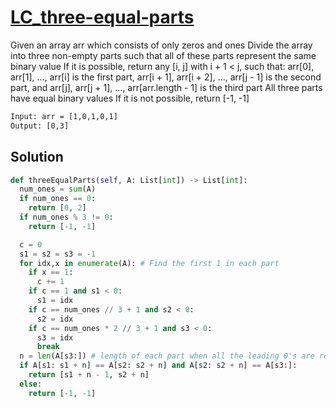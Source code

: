 # [LC_three-equal-parts](https://leetcode.com/problems/three-equal-parts)

Given an array arr which consists of only zeros and ones
Divide the array into three non-empty parts such that all of these parts represent the same binary value
If it is possible, return any [i, j] with i + 1 < j, such that:
  arr[0], arr[1], ..., arr[i] is the first part,
  arr[i + 1], arr[i + 2], ..., arr[j - 1] is the second part, and
  arr[j], arr[j + 1], ..., arr[arr.length - 1] is the third part
  All three parts have equal binary values
If it is not possible, return [-1, -1]

```txt
Input: arr = [1,0,1,0,1]
Output: [0,3]
```

## Solution

```py
def threeEqualParts(self, A: List[int]) -> List[int]:
  num_ones = sum(A)
  if num_ones == 0:
    return [0, 2]
  if num_ones % 3 != 0:
    return [-1, -1]

  c = 0
  s1 = s2 = s3 = -1
  for idx,x in enumerate(A): # Find the first 1 in each part
    if x == 1:
      c += 1
    if c == 1 and s1 < 0:
      s1 = idx
    if c == num_ones // 3 + 1 and s2 < 0:
      s2 = idx
    if c == num_ones * 2 // 3 + 1 and s3 < 0:
      s3 = idx
      break
  n = len(A[s3:]) # length of each part when all the leading 0's are removed
  if A[s1: s1 + n] == A[s2: s2 + n] and A[s2: s2 + n] == A[s3:]:
    return [s1 + n - 1, s2 + n]
  else:
    return [-1, -1]
```
